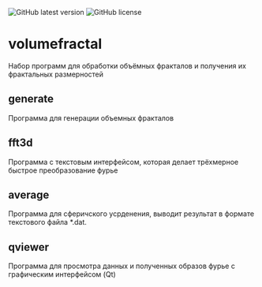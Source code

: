 ![GitHub latest version](https://img.shields.io/github/v/tag/tre3k/volumefractal)
![GitHub license](https://img.shields.io/github/license/tre3k/volumefractal)

# volumefractal
Набор программ для обработки объёмных фракталов и получения их фрактальных размерностей

## generate
  Программа для генерации объемных фракталов

## fft3d
  Программа с текстовым интерфейсом, которая делает трёхмерное быстрое преобразование фурье

## average
  Программа для сферичского усрденения, выводит результат в формате текстового файла *.dat.

## qviewer
  Программа для просмотра данных и полученных образов фурье с графическим интерфейсом (Qt)
